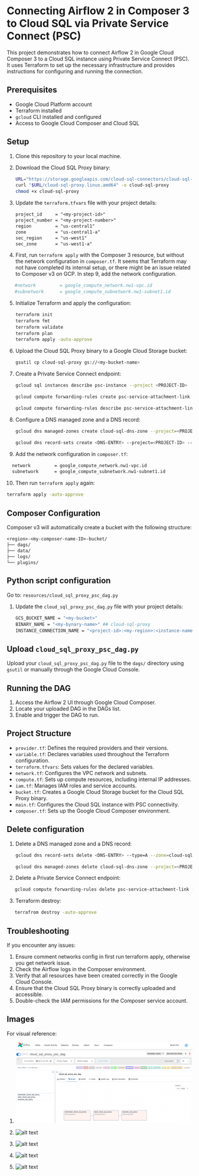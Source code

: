 # Connecting Airflow 2 in Composer 3 to Cloud SQL via Private Service Connect (PSC)

This project demonstrates how to connect Airflow 2 in Google Cloud Composer 3 to a Cloud SQL instance using Private Service Connect (PSC). It uses Terraform to set up the necessary infrastructure and provides instructions for configuring and running the connection.

## Prerequisites

- Google Cloud Platform account
- Terraform installed
- `gcloud` CLI installed and configured
- Access to Google Cloud Composer and Cloud SQL

## Setup

1. Clone this repository to your local machine.

2. Download the Cloud SQL Proxy binary:
   ```bash
   URL="https://storage.googleapis.com/cloud-sql-connectors/cloud-sql-proxy/v2.13.0"
   curl "$URL/cloud-sql-proxy.linux.amd64" -o cloud-sql-proxy
   chmod +x cloud-sql-proxy
   ```
   
3. Update the `terraform.tfvars` file with your project details:
   ```hcl
   project_id     = "<my-project-id>"
   project_number = "<my-project-number>"
   region         = "us-central1"
   zone           = "us-central1-a"
   sec_region     = "us-west1"
   sec_zone       = "us-west1-a"
   ```
4. First, run `terraform apply` with the Composer 3 resource, but without the network configuration in `composer.tf`. It seems that Terraform may not have completed its internal setup, or there might be an issue related to Composer v3 on GCP. In step 9, add the network configuration.

 ```bash
    #network         = google_compute_network.nw1-vpc.id
    #subnetwork      = google_compute_subnetwork.nw1-subnet1.id
 ```
    
5. Initialize Terraform and apply the configuration:
   ```bash
   terraform init
   terraform fmt
   terraform validate
   terraform plan
   terraform apply -auto-approve
   ```

6. Upload the Cloud SQL Proxy binary to a Google Cloud Storage bucket:
   ```bash
   gsutil cp cloud-sql-proxy gs://<my-bucket-name>
   ```
   
7. Create a Private Service Connect endpoint:

   ```bash
   gcloud sql instances describe psc-instance --project <PROJECT-ID>
   ```

   ```bash
   gcloud compute forwarding-rules create psc-service-attachment-link --address=internal-address --project=<PROJECT-ID> --region=us-central1 --network=nw1-vpc --target-service-attachment=<pscServiceAttachmentLink>
   ```

   ```bash
   gcloud compute forwarding-rules describe psc-service-attachment-link --project <PROJECT-ID>  --region us-central1
   ```  

8. Configure a DNS managed zone and a DNS record: 
   ```bash
   gcloud dns managed-zones create cloud-sql-dns-zone --project=<PROJECT-ID> --description="DNS zone for the Cloud SQL instance" --dns-name=<DNS-ENTRY> --networks=nw1-vpc --visibility=private
   ```

   ```bash
   gcloud dns record-sets create <DNS-ENTRY> --project=<PROJECT-ID> --type=A --rrdatas=10.10.1.10 --zone=cloud-sql-dns-zone
   ```
       
9. Add the network configuration in `composer.tf`: 
  ```bash
    network         = google_compute_network.nw1-vpc.id
    subnetwork      = google_compute_subnetwork.nw1-subnet1.id
  ```
10. Then run `terraform apply` again: 
   ```bash
   terraform apply -auto-approve
   ```       

## Composer Configuration

Composer v3 will automatically create a bucket with the following structure:
```
<region>-<my-composer-name-ID>-bucket/
├── dags/
├── data/
├── logs/
└── plugins/
```

## Python script configuration

Go to: `resources/cloud_sql_proxy_psc_dag.py`

1. Update the `cloud_sql_proxy_psc_dag.py` file with your project details:
   ```bash
   GCS_BUCKET_NAME = "<my-bucket>"
   BINARY_NAME = "<my-bynary-name>" ## cloud-sql-proxy
   INSTANCE_CONNECTION_NAME = "<project-id>:<my-region>:<instance-name>" 
   ```
## Upload `cloud_sql_proxy_psc_dag.py`

Upload your `cloud_sql_proxy_psc_dag.py` file to the `dags/` directory using `gsutil` or manually through the Google Cloud Console.

## Running the DAG

1. Access the Airflow 2 UI through Google Cloud Composer.
2. Locate your uploaded DAG in the DAGs list.
3. Enable and trigger the DAG to run.

## Project Structure

- `provider.tf`: Defines the required providers and their versions.
- `variable.tf`: Declares variables used throughout the Terraform configuration.
- `terraform.tfvars`: Sets values for the declared variables.
- `network.tf`: Configures the VPC network and subnets.
- `compute.tf`: Sets up compute resources, including internal IP addresses.
- `iam.tf`: Manages IAM roles and service accounts.
- `bucket.tf`: Creates a Google Cloud Storage bucket for the Cloud SQL Proxy binary.
- `main.tf`: Configures the Cloud SQL instance with PSC connectivity.
- `composer.tf`: Sets up the Google Cloud Composer environment.

## Delete configuration

1. Delete a DNS managed zone and a DNS record: 
   
   ```bash
   gcloud dns record-sets delete <DNS-ENTRY> --type=A --zone=cloud-sql-dns-zone
   ``` 

   ```bash
   gcloud dns managed-zones delete cloud-sql-dns-zone --project=<PROJECT-ID>
   ```
   
2. Delete a Private Service Connect endpoint:

```bash
   gcloud compute forwarding-rules delete psc-service-attachment-link --region=us-central1  --project=<PROJECT-ID>
```    
3. Terraform destroy:

```bash
   terrafrom destroy -auto-approve
```      

## Troubleshooting

If you encounter any issues:
1. Ensure comment networks config in first run terraform apply, otherwise you get network issue. 
2. Check the Airflow logs in the Composer environment.
3. Verify that all resources have been created correctly in the Google Cloud Console.
4. Ensure that the Cloud SQL Proxy binary is correctly uploaded and accessible.
5. Double-check the IAM permissions for the Composer service account.

## Images

For visual reference:

1. ![alt text](https://github.com/HenryXiloj/demos-gcp/blob/main/cloudsql/composer-v3-cloud-sql-psc/img1.png?raw=true?raw=true)

2. ![alt text](https://github.com/HenryXiloj/demos-gcp/tree/main/cloudsql/composer-v3-cloud-sql-psc/blob/main/img2.png?raw=true)

3. ![alt text](https://github.com/HenryXiloj/demos-gcp/tree/main/cloudsql/composer-v3-cloud-sql-psc/blob/main/img3.png?raw=true)

4. ![alt text](https://github.com/HenryXiloj/demos-gcp/tree/main/cloudsql/composer-v3-cloud-sql-psc/blob/main/img4.png?raw=true)

5. ![alt text](https://github.com/HenryXiloj/demos-gcp/tree/main/cloudsql/composer-v3-cloud-sql-psc/blob/main/img5.png?raw=true) 
